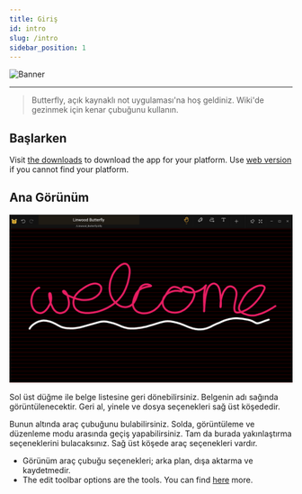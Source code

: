 ```yaml
---
title: Giriş
id: intro
slug: /intro
sidebar_position: 1
---
```


![Banner](/img/banner.png)

***

> Butterfly, açık kaynaklı not uygulaması'na hoş geldiniz.
> Wiki'de gezinmek için kenar çubuğunu kullanın.

## Başlarken

Visit [the downloads](/downloads) to download the app for your platform.
Use [web version](https://v2.web.butterfly.linwood.dev) if you cannot find your platform.

## Ana Görünüm

![Main view](main.png)

Sol üst düğme ile belge listesine geri dönebilirsiniz. Belgenin adı sağında görüntülenecektir. Geri al, yinele ve dosya seçenekleri sağ üst köşededir.

Bunun altında araç çubuğunu bulabilirsiniz. Solda, görüntüleme ve düzenleme modu arasında geçiş yapabilirsiniz. Tam da burada yakınlaştırma seçeneklerini bulacaksınız. Sağ üst köşede araç seçenekleri vardır.

- Görünüm araç çubuğu seçenekleri; arka plan, dışa aktarma ve kaydetmedir.
- The edit toolbar options are the tools. You can find [here](background) more.
